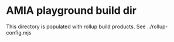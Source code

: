 # AMIA playground build dir

This directory is populated with rollup build products.
See ../rollup-config.mjs

